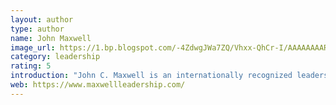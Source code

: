 ```yaml
---
layout: author
type: author
name: John Maxwell
image_url: https://1.bp.blogspot.com/-4ZdwgJWa7ZQ/Vhxx-QhCr-I/AAAAAAAARPM/R95_xNAqfl4/s320/DSC_8362w.jpg
category: leadership
rating: 5
introduction: "John C. Maxwell is an internationally recognized leadership expert, speaker, coach, and author who has sold over 19 million books. Dr. Maxwell is the founder of EQUIP and the John Maxwell Company, organizations that have trained more than 5 million leaders worldwide. Every year he speaks to Fortune 500 companies, international government leaders, and organizations as diverse as the United States Military Academy at West Point, the National Football League, and the United Nations. A New York Times, Wall Street Journal, and Business Week best-selling author, Maxwell has written three books which have each sold more than one million copies: The 21 Irrefutable Laws of Leadership, Developing the Leader Within You, and The 21 Indispensable Qualities of a Leader. You can find him at JohnMaxwell.com and follow him at Twitter.com/JohnCMaxwell."
web: https://www.maxwellleadership.com/
---
```

